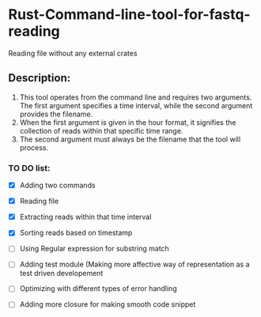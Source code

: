 # Rust-Command-line-tool-for-fastq-reading
Reading file without any external crates

## Description:
1) This tool operates from the command line and requires two arguments. The first argument specifies a time interval, while the second argument provides the filename.
2) When the first argument is given in the hour format, it signifies the collection of reads within that specific time range.
3) The second argument must always be the filename that the tool will process.

### TO DO list:

- [x] Adding two commands
- [x] Reading file
- [x] Extracting reads within that time interval
- [x] Sorting reads based on timestamp
- [ ] Using Regular expression for substring match
- [ ] Adding test module (Making more affective way of representation as a test driven developement
- [ ] Optimizing with different types of error handling
- [ ] Adding more closure for making smooth code snippet

